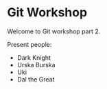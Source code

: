 # Git Workshop

Welcome to Git workshop part 2.

Present people:

- Dark Knight
- Urska Burska
- Uki
- Dal the Great
